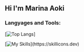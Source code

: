 ## Hi I'm Marina Aoki

### Langyages and Tools:

[![Top Langs](https://github-readme-stats.vercel.app/api/top-langs/?username=rintaro-s&langs_count=8&hide=html,css&layout=compact)]

[![My Skills](https://skillicons.dev/icons?i=js,html,css,py,django,fastapi,docker,figma,firebase,git,github,nodejs,postgres,tailwind,ts,vitest,vscode,)](https://skillicons.dev)




